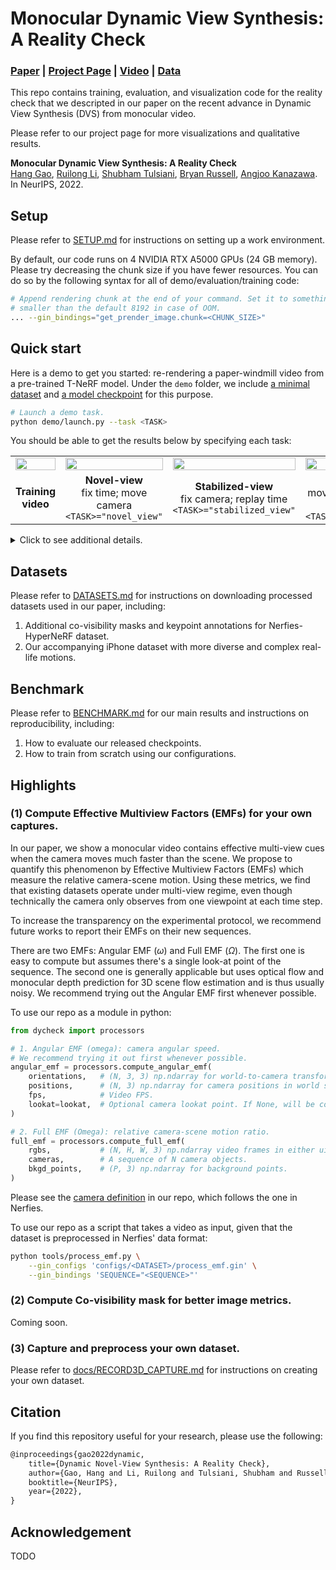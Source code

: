 # Monocular Dynamic View Synthesis: A Reality Check

### [Paper](https://arxiv.org/abs/2210.13445) | [Project Page](https://hangg7.com/dycheck) | [Video](https://www.youtube.com/watch?v=WwESsNivJP8&t=21s) | [Data](https://drive.google.com/drive/folders/1ZYQQh0qkvpoGXFIcK_j4suon1Wt6MXdZ?usp=sharing)

This repo contains training, evaluation, and visualization code for the reality check that we descripted in our paper on the recent advance in Dynamic View Synthesis (DVS) from monocular video.

Please refer to our project page for more visualizations and qualitative results.

**Monocular Dynamic View Synthesis: A Reality Check** <br> [Hang Gao](https://people.eecs.berkeley.edu/~hangg/),
[Ruilong Li](https://www.liruilong.cn/),
[Shubham Tulsiani](https://shubhtuls.github.io/),
[Bryan Russell](https://bryanrussell.org/),
[Angjoo Kanazawa](https://people.eecs.berkeley.edu/~kanazawa/).
In NeurIPS, 2022.

<!-- **Table of Contents** -->
<!-- <br> -->

<!-- 1. [Learned Perceptual Image Patch Similarity (LPIPS) metric](#1-learned-perceptual-image-patch-similarity-lpips-metric)<br> -->
<!--    a. [Basic Usage](#a-basic-usage) If you just want to run the metric through command line, this is all you need.<br> -->
<!--    b. ["Perceptual Loss" usage](#b-backpropping-through-the-metric)<br> -->
<!--    c. [About the metric](#c-about-the-metric)<br> -->
<!-- 2. [Berkeley-Adobe Perceptual Patch Similarity (BAPPS) dataset](#2-berkeley-adobe-perceptual-patch-similarity-bapps-dataset)<br> -->
<!--    a. [Download](#a-downloading-the-dataset)<br> -->
<!--    b. [Evaluation](#b-evaluating-a-perceptual-similarity-metric-on-a-dataset)<br> -->
<!--    c. [About the dataset](#c-about-the-dataset)<br> -->
<!--    d. [Train the metric using the dataset](#d-using-the-dataset-to-train-the-metric)<br> -->

## Setup

Please refer to [SETUP.md](docs/SETUP.md) for instructions on setting up a work environment.

By default, our code runs on 4 NVIDIA RTX A5000 GPUs (24 GB memory). Please try decreasing the chunk size if you have fewer resources. You can do so by the following syntax for all of demo/evaluation/training code:

```bash
# Append rendering chunk at the end of your command. Set it to something
# smaller than the default 8192 in case of OOM.
... --gin_bindings="get_prender_image.chunk=<CHUNK_SIZE>"
```

## Quick start

Here is a demo to get you started: re-rendering a paper-windmill video from a pre-trained T-NeRF model. Under the `demo` folder, we include [a minimal dataset](./demo/datasets/iphone/paper-windmill) and [a model checkpoint](demo/work_dirs/iphone/paper-windmill/tnerf/randbkgd_depth_dist/checkpoints) for this purpose.

```bash
# Launch a demo task.
python demo/launch.py --task <TASK>
```

You should be able to get the results below by specifying each task:

<table width="100%">
    <tr align=center>
        <td width="24%"><img src="https://drive.google.com/uc?export=view&id=1zsP4GcuoFK-xwR3oVwNs2pvHtvVnCmhh" width="100%"></td>
        <td width="24%"><img src="https://drive.google.com/uc?export=view&id=1D02bPteah5m2o5YLgyBsnHIhAxIYrhza" width="100%"></td>
        <td width="24%"><img src="https://drive.google.com/uc?export=view&id=1L7tO3dqU6ibKPZyBaKVusFWqAYcUPB_b" width="100%"></td>
        <td width="24%"><img src="https://drive.google.com/uc?export=view&id=1w9OD53Os7tn2EcNa7tmIXwN9ZI_tXvgV" width="100%"></td>
    </tr>
    <tr align=center>
        <td width="24%"><b>Training video</b></td>
        <td width="24%"><b>Novel-view</b><br>fix time; move camera<br><code>&#60;TASK&#62;="novel_view"</code></td>
        <td width="24%"><b>Stabilized-view</b><br>fix camera; replay time<br><code>&#60;TASK&#62;="stabilized_view"</code></td>
        <td width="24%"><b>Bullet-time</b><br>move camera; replay time<br><code>&#60;TASK&#62;="bullet_time"</code></td>
    </tr>
</table>

<details>
<summary>Click to see additional details.</summary>

- The minimal dataset only contain the camera and meta information without the actual video frames.
- The model is our baseline T-NeRF with additional regularizations ([config](configs/iphone/tnerf/randbkgd_depth_dist.gin)) which we find competitive comparing to SOTA methods.
- It takes roughtly 3 minutes to render for novel-view task and 12 minutes for the others at 0.3 FPS.

</details>

## Datasets

Please refer to [DATASETS.md](docs/DATASETS.md) for instructions on downloading processed datasets used in our paper, including:

1. Additional co-visibility masks and keypoint annotations for Nerfies-HyperNeRF dataset.
2. Our accompanying iPhone dataset with more diverse and complex real-life motions.

## Benchmark

Please refer to [BENCHMARK.md](docs/BENCHMARK.md) for our main results and instructions on reproducibility, including:

1. How to evaluate our released checkpoints.
2. How to train from scratch using our configurations.

## Highlights

### (1) Compute Effective Multiview Factors (EMFs) for your own captures.

In our paper, we show a monocular video contains effective multi-view cues when the camera moves much faster than the scene.
We propose to quantify this phenomenon by Effective Multiview Factors (EMFs) which measure the relative camera-scene motion.
Using these metrics, we find that existing datasets operate under multi-view regime, even though technically the camera only observes from one viewpoint at each time step.

To increase the transparency on the experimental protocol, we recommend future works to report their EMFs on their new sequences.

There are two EMFs: Angular EMF ($\omega$) and Full EMF ($\Omega$). The first one is easy to compute but assumes there's a single look-at point of the sequence. The second one is generally applicable but uses optical flow and monocular depth prediction for 3D scene flow estimation and is thus usually noisy. We recommend trying out the Angular EMF first whenever possible.

To use our repo as a module in python:

```python
from dycheck import processors

# 1. Angular EMF (omega): camera angular speed.
# We recommend trying it out first whenever possible.
angular_emf = processors.compute_angular_emf(
    orientations,   # (N, 3, 3) np.ndarray for world-to-camera transforms in the OpenCV format.
    positions,      # (N, 3) np.ndarray for camera positions in world space.
    fps,            # Video FPS.
    lookat=lookat,  # Optional camera lookat point. If None, will be computed by triangulating camera optical axes.
)

# 2. Full EMF (Omega): relative camera-scene motion ratio.
full_emf = processors.compute_full_emf(
    rgbs,           # (N, H, W, 3) np.ndarray video frames in either uint8 or float32.
    cameras,        # A sequence of N camera objects.
    bkgd_points,    # (P, 3) np.ndarray for background points.
)
```

Please see the [camera definition](https://github.com/hangg7/dybench/blob/release/dycheck/geometry/camera.py#L244-L282) in our repo, which follows the one in Nerfies.

To use our repo as a script that takes a video as input, given that the dataset is preprocessed in Nerfies' data format:

```bash
python tools/process_emf.py \
    --gin_configs 'configs/<DATASET>/process_emf.gin' \
    --gin_bindings 'SEQUENCE="<SEQUENCE>"'
```

### (2) Compute Co-visibility mask for better image metrics.

Coming soon.

### (3) Capture and preprocess your own dataset.

Please refer to [docs/RECORD3D_CAPTURE.md](docs/SETUP.md) for instructions on creating your own dataset.

## Citation

If you find this repository useful for your research, please use the following:

```txt
@inproceedings{gao2022dynamic,
    title={Dynamic Novel-View Synthesis: A Reality Check},
    author={Gao, Hang and Li, Ruilong and Tulsiani, Shubham and Russell, Bryan and Kanazawa, Angjoo},
    booktitle={NeurIPS},
    year={2022},
}
```

## Acknowledgement

TODO
